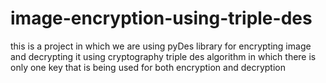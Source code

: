 # image-encryption-using-triple-des
this is a project in which we are using pyDes library for encrypting image and decrypting it using cryptography triple des algorithm in which there is only one key that is being used for both encryption and decryption
